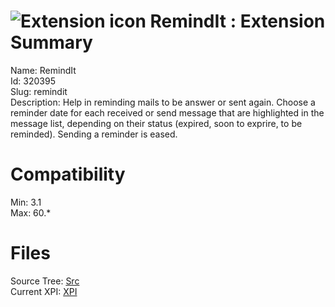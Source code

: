 # ![Extension icon](https://addons.thunderbird.net/user-media/addon_icons/320/320395-64.png?modified=1541427791) RemindIt : Extension Summary

Name: RemindIt  
Id: 320395  
Slug: remindit  
Description: Help in reminding mails to be answer or sent again. Choose a reminder date for each received or send message that are highlighted in the message list, depending on their status (expired, soon to exprire, to be reminded). Sending a reminder is eased.
  

# Compatibility
Min: 3.1  
Max: 60.*  

# Files

Source Tree: [Src](C:/Dev/Thunderbird/ThunderKdB/xall/x60/320395-remindit/src)  
Current XPI: [XPI](C:/Dev/Thunderbird/ThunderKdB/xall/x60/320395-remindit/xpi)  




